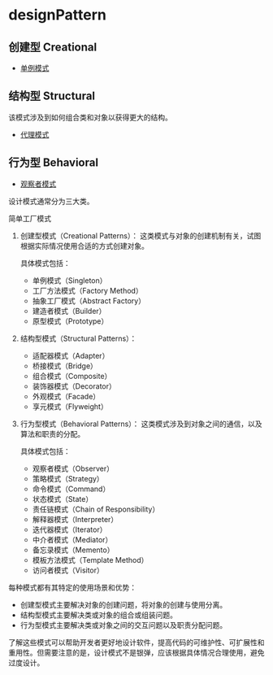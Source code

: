 # designPattern 

## 创建型 Creational 
- [单例模式](./creational/singleton.md)


## 结构型 Structural

该模式涉及到如何组合类和对象以获得更大的结构。

- [代理模式](./structural/proxy.md)

## 行为型 Behavioral
- [观察者模式](./behavioral/observer.md)












设计模式通常分为三大类。

简单工厂模式

1. 创建型模式（Creational Patterns）：
   这类模式与对象的创建机制有关，试图根据实际情况使用合适的方式创建对象。

   具体模式包括：
   - 单例模式（Singleton）
   - 工厂方法模式（Factory Method）
   - 抽象工厂模式（Abstract Factory）
   - 建造者模式（Builder）
   - 原型模式（Prototype）

2. 结构型模式（Structural Patterns）：
   - 适配器模式（Adapter）
   - 桥接模式（Bridge）
   - 组合模式（Composite）
   - 装饰器模式（Decorator）
   - 外观模式（Facade）
   - 享元模式（Flyweight）

3. 行为型模式（Behavioral Patterns）：
   这类模式涉及到对象之间的通信，以及算法和职责的分配。

   具体模式包括：
   - 观察者模式（Observer）
   - 策略模式（Strategy）
   - 命令模式（Command）
   - 状态模式（State）
   - 责任链模式（Chain of Responsibility）
   - 解释器模式（Interpreter）
   - 迭代器模式（Iterator）
   - 中介者模式（Mediator）
   - 备忘录模式（Memento）
   - 模板方法模式（Template Method）
   - 访问者模式（Visitor）

每种模式都有其特定的使用场景和优势：

- 创建型模式主要解决对象的创建问题，将对象的创建与使用分离。
- 结构型模式主要解决类或对象的组合或组装问题。
- 行为型模式主要解决类或对象之间的交互问题以及职责分配问题。

了解这些模式可以帮助开发者更好地设计软件，提高代码的可维护性、可扩展性和重用性。但需要注意的是，设计模式不是银弹，应该根据具体情况合理使用，避免过度设计。
